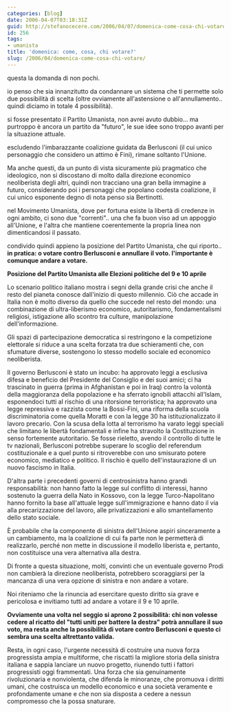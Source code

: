 ```yaml
---
categories: [blog]
date: 2006-04-07T03:18:31Z
guid: http://stefanocecere.com/2006/04/07/domenica-come-cosa-chi-votare/
id: 256
tags:
- umanista
title: 'domenica: come, cosa, chi votare?'
slug: /2006/04/domenica-come-cosa-chi-votare/
---
```


questa la domanda di non pochi.
  
io penso che sia innanzitutto da condannare un sistema che ti permette solo due possibilità di scelta (oltre ovviamente all'astensione o all'annullamento.. quindi diciamo in totale 4 possibilità).
  
si fosse presentato il Partito Umanista, non avrei avuto dubbio… ma purtroppo è ancora un partito da "futuro", le sue idee sono troppo avanti per la situazione attuale.
  
escludendo l'imbarazzante coalizione guidata da Berlusconi (il cui unico personaggio che considero un attimo è Fini), rimane soltanto l'Unione.
  
Ma anche questi, da un punto di vista sicuramente più pragmatico che ideologico, non si discostano di molto dalla direzione economico neoliberista degli altri, quindi non tracciano una gran bella immagine a futuro, considerando poi i personaggi che popolano codesta coalizione, il cui unico esponente degno di nota penso sia Bertinotti.
  
nel Movimento Umanista, dove per fortuna esiste la libertà di credenze in ogni ambito, ci sono due "correnti".. una che fa buon viso ad un appoggio all'Unione, e l'altra che mantiene coerentemente la propria linea non dimenticandosi il passato.
  
condivido quindi appieno la posizione del Partito Umanista, che qui riporto.. **in pratica: o votare contro Berlusconi e annullare il voto. l'importante è comunque andare a votare.**

**Posizione del Partito Umanista alle Elezioni politiche del 9 e 10 aprile**
  
Lo scenario politico italiano mostra i segni della grande crisi che anche il resto del pianeta conosce dall'inizio di questo millennio. Ciò che accade in Italia non è molto diverso da quello che succede nel resto del mondo: una combinazione di ultra-liberismo economico, autoritarismo, fondamentalismi religiosi, istigazione allo scontro tra culture, manipolazione dell'informazione.

Gli spazi di partecipazione democratica si restringono e la competizione elettorale si riduce a una scelta forzata tra due schieramenti che, con sfumature diverse, sostengono lo stesso modello sociale ed economico neoliberista.

Il governo Berlusconi è stato un incubo: ha approvato leggi a esclusiva difesa e beneficio del Presidente del Consiglio e dei suoi amici; ci ha trascinato in guerra (prima in Afghanistan e poi in Iraq) contro la volontà della maggioranza della popolazione e ha sferrato ignobili attacchi all'Islam, esponendoci tutti al rischio di una ritorsione terroristica; ha approvato una legge repressiva e razzista come la Bossi-Fini, una riforma della scuola discriminatoria come quella Moratti e con la legge 30 ha istituzionalizzato il lavoro precario. Con la scusa della lotta al terrorismo ha varato leggi speciali che limitano le libertà fondamentali e infine ha stravolto la Costituzione in senso fortemente autoritario. Se fosse rieletto, avendo il controllo di tutte le tv nazionali, Berlusconi potrebbe superare lo scoglio del referendum costituzionale e a quel punto si ritroverebbe con uno smisurato potere economico, mediatico e politico. Il rischio è quello dell'instaurazione di un nuovo fascismo in Italia.

D'altra parte i precedenti governi di centrosinistra hanno grandi responsabilità: non hanno fatto la legge sul conflitto di interessi, hanno sostenuto la guerra della Nato in Kossovo, con la legge Turco-Napolitano hanno fornito la base all'attuale legge sull'immigrazione e hanno dato il via alla precarizzazione del lavoro, alle privatizzazioni e allo smantellamento dello stato sociale.

È probabile che la componente di sinistra dell'Unione aspiri sinceramente a un cambiamento, ma la coalizione di cui fa parte non le permetterà di realizzarlo, perché non mette in discussione il modello liberista e, pertanto, non costituisce una vera alternativa alla destra.

Di fronte a questa situazione, molti, convinti che un eventuale governo Prodi non cambierà la direzione neoliberista, potrebbero scoraggiarsi per la mancanza di una vera opzione di sinistra e non andare a votare.

Noi riteniamo che la rinuncia ad esercitare questo diritto sia grave e pericolosa e invitiamo tutti ad andare a votare il 9 e 10 aprile.

**Ovviamente una volta nel seggio si aprono 2 possibilità: chi non volesse cedere al ricatto del "tutti uniti per battere la destra" potrà annullare il suo voto, ma resta anche la possibilità di votare contro Berlusconi e questo ci sembra una scelta altrettanto valida.**

Resta, in ogni caso, l'urgente necessità di costruire una nuova forza progressista ampia e multiforme, che riscatti la migliore storia della sinistra italiana e sappia lanciare un nuovo progetto, riunendo tutti i fattori progressisti oggi frammentati. Una forza che sia genuinamente rivoluzionaria e nonviolenta, che difenda le minoranze, che promuova i diritti umani, che costruisca un modello economico e una società veramente e profondamente umane e che non sia disposta a cedere a nessun compromesso che la possa snaturare.